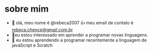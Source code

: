 # sobre mim
- 👋 olá, meu nome é @rebeca2007
:+1: meu email de contato é rebeca.chence@gmail.com.br
- 👀eu estou interessado em aprender a programar novas linguagens.
- 🌱 eu estou aprendendo a programar recentemente a linguagem de javaScript e Scratch

